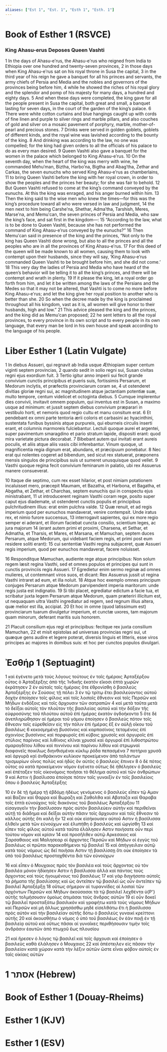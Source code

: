 ```yaml
---
aliases: ["Est 1", "Est. 1", "Esth 1", "Esth. 1"]
---
```



# Book of Esther 1 (RSVCE)

### King Ahasu-erus Deposes Queen Vashti
1 In the days of Ahasu-eʹrus, the Ahasu-eʹrus who reigned from India to Ethiopia over one hundred and twenty-seven provinces,
2 in those days when King Ahasu-eʹrus sat on his royal throne in Susa the capital,
3 in the third year of his reign he gave a banquet for all his princes and servants, the army chiefs of Persia and Media and the nobles and governors of the provinces being before him,
4 while he showed the riches of his royal glory and the splendor and pomp of his majesty for many days, a hundred and eighty days.
5 And when these days were completed, the king gave for all the people present in Susa the capital, both great and small, a banquet lasting for seven days, in the court of the garden of the king’s palace.
6 There were white cotton curtains and blue hangings caught up with cords of fine linen and purple to silver rings and marble pillars, and also couches of gold and silver on a mosaic pavement of porphyry, marble, mother-of-pearl and precious stones.
7 Drinks were served in golden goblets, goblets of different kinds, and the royal wine was lavished according to the bounty of the king.
8 And drinking was according to the law, no one was compelled; for the king had given orders to all the officials of his palace to do as every man desired.
9 Queen Vashti also gave a banquet for the women in the palace which belonged to King Ahasu-eʹrus.
10 On the seventh day, when the heart of the king was merry with wine, he commanded Mehuʹman, Biztha, Harboʹna, Bigtha and Abagʹtha, Zethar and Carkas, the seven eunuchs who served King Ahasu-eʹrus as chamberlains,
11 to bring Queen Vashti before the king with her royal crown, in order to show the peoples and the princes her beauty; for she was fair to behold.
12 But Queen Vashti refused to come at the king’s command conveyed by the eunuchs. At this the king was enraged, and his anger burned within him.
13 Then the king said to the wise men who knew the times—for this was the king’s procedure toward all who were versed in law and judgment,
14 the men next to him being Carsheʹna, Shethar, Admaʹtha, Tarshish, Meres, Marseʹna, and Memuʹcan, the seven princes of Persia and Media, who saw the king’s face, and sat first in the kingdom—:
15 “According to the law, what is to be done to Queen Vashti, because she has not performed the command of King Ahasu-eʹrus conveyed by the eunuchs?”
16 Then Memuʹcan said in presence of the king and the princes, “Not only to the king has Queen Vashti done wrong, but also to all the princes and all the peoples who are in all the provinces of King Ahasu-eʹrus.
17 For this deed of the queen will be made known to all women, causing them to look with contempt upon their husbands, since they will say, ‘King Ahasu-eʹrus commanded Queen Vashti to be brought before him, and she did not come.’
18 This very day the ladies of Persia and Media who have heard of the queen’s behavior will be telling it to all the king’s princes, and there will be contempt and wrath in plenty.
19 If it please the king, let a royal order go forth from him, and let it be written among the laws of the Persians and the Medes so that it may not be altered, that Vashti is to come no more before King Ahasu-eʹrus; and let the king give her royal position to another who is better than she.
20 So when the decree made by the king is proclaimed throughout all his kingdom, vast as it is, all women will give honor to their husbands, high and low.”
21 This advice pleased the king and the princes, and the king did as Memuʹcan proposed;
22 he sent letters to all the royal provinces, to every province in its own script and to every people in its own language, that every man be lord in his own house and speak according to the language of his people.


# Liber Esther 1 (Latin Vulgate)

1 In diebus Assueri, qui regnavit ab India usque Æthiopiam super centum viginti septem provincias,
2 quando sedit in solio regni sui, Susan civitas regni ejus exordium fuit.
3 Tertio igitur anno imperii sui fecit grande convivium cunctis principibus et pueris suis, fortissimis Persarum, et Medorum inclytis, et præfectis provinciarum coram se,
4 ut ostenderet divitias gloriæ regni sui, ac magnitudinem atque jactantiam potentiæ suæ, multo tempore, centum videlicet et octoginta diebus.
5 Cumque implerentur dies convivii, invitavit omnem populum, qui inventus est in Susan, a maximo usque ad minimum: et jussit septem diebus convivium præparari in vestibulo horti, et nemoris quod regio cultu et manu consitum erat.
6 Et pendebant ex omni parte tentoria ærii coloris et carbasini ac hyacinthini, sustentata funibus byssinis atque purpureis, qui eburneis circulis inserti erant, et columnis marmoreis fulciebantur. Lectuli quoque aurei et argentei, super pavimentum smaragdino et pario stratum lapide, dispositi erant: quod mira varietate pictura decorabat.
7 Bibebant autem qui invitati erant aureis poculis, et aliis atque aliis vasis cibi inferebantur. Vinum quoque, ut magnificentia regia dignum erat, abundans, et præcipuum ponebatur.
8 Nec erat qui nolentes cogeret ad bibendum, sed sicut rex statuerat, præponens mensis singulos de principibus suis ut sumeret unusquisque quod vellet.
9 Vasthi quoque regina fecit convivium feminarum in palatio, ubi rex Assuerus manere consueverat.

10 Itaque die septimo, cum rex esset hilarior, et post nimiam potationem incaluisset mero, præcepit Maumam, et Bazatha, et Harbona, et Bagatha, et Abgatha, et Zethar, et Charchas, septem eunuchis qui in conspectu ejus ministrabant,
11 ut introducerent reginam Vasthi coram rege, posito super caput ejus diademate, ut ostenderet cunctis populis et principibus pulchritudinem illius: erat enim pulchra valde.
12 Quæ renuit, et ad regis imperium quod per eunuchos mandaverat, venire contempsit. Unde iratus rex, et nimio furore succensus,
13 interrogavit sapientes, qui ex more regio semper ei aderant, et illorum faciebat cuncta consilio, scientium leges, ac jura majorum
14 (erant autem primi et proximi, Charsena, et Sethar, et Admatha, et Tharsis, et Mares, et Marsana, et Mamuchan, septem duces Persarum, atque Medorum, qui videbant faciem regis, et primi post eum residere soliti erant):
15 cui sententiæ Vasthi regina subjaceret, quæ Assueri regis imperium, quod per eunuchos mandaverat, facere noluisset.

16 Responditque Mamuchan, audiente rege atque principibus: Non solum regem læsit regina Vasthi, sed et omnes populos et principes qui sunt in cunctis provinciis regis Assueri.
17 Egredietur enim sermo reginæ ad omnes mulieres, ut contemnant viros suos, et dicant: Rex Assuerus jussit ut regina Vasthi intraret ad eum, et illa noluit.
18 Atque hoc exemplo omnes principum conjuges Persarum atque Medorum parvipendent imperia maritorum: unde regis justa est indignatio.
19 Si tibi placet, egrediatur edictum a facie tua, et scribatur juxta legem Persarum atque Medorum, quam præteriri illicitum est, ut nequaquam ultra Vasthi ingrediatur ad regem, sed regnum illius altera, quæ melior est illa, accipiat.
20 Et hoc in omne (quod latissimum est) provinciarum tuarum divulgetur imperium, et cunctæ uxores, tam majorum quam minorum, deferant maritis suis honorem.

21 Placuit consilium ejus regi et principibus: fecitque rex juxta consilium Mamuchan,
22 et misit epistolas ad universas provincias regni sui, ut quæque gens audire et legere poterat, diversis linguis et litteris, esse viros principes ac majores in domibus suis: et hoc per cunctos populos divulgari.


# Ἐσθήρ 1 (Septuagint)

1 καὶ ἐγένετο μετὰ τοὺς λόγους τούτους ἐν ταῖς ἡμέραις Ἀρταξέρξου οὗτος ὁ Ἀρταξέρξης ἀπὸ τῆς Ἰνδικῆς ἑκατὸν εἴκοσι ἑπτὰ χωρῶν ἐκράτησεν
2 ἐν αὐταῖς ταῖς ἡμέραις ὅτε ἐθρονίσθη ὁ βασιλεὺς Ἀρταξέρξης ἐν Σούσοις τῇ πόλει
3 ἐν τῷ τρίτῳ ἔτει βασιλεύοντος αὐτοῦ δοχὴν ἐποίησεν τοῖς φίλοις καὶ τοῖς λοιποῖς ἔθνεσιν καὶ τοῖς Περσῶν καὶ Μήδων ἐνδόξοις καὶ τοῖς ἄρχουσιν τῶν σατραπῶν
4 καὶ μετὰ ταῦτα μετὰ τὸ δεῖξαι αὐτοῖς τὸν πλοῦτον τῆς βασιλείας αὐτοῦ καὶ τὴν δόξαν τῆς εὐφροσύνης τοῦ πλούτου αὐτοῦ ἐπὶ ἡμέρας ἑκατὸν ὀγδοήκοντα
5 ὅτε δὲ ἀνεπληρώθησαν αἱ ἡμέραι τοῦ γάμου ἐποίησεν ὁ βασιλεὺς πότον τοῖς ἔθνεσιν τοῖς εὑρεθεῖσιν εἰς τὴν πόλιν ἐπὶ ἡμέρας ἓξ ἐν αὐλῇ οἴκου τοῦ βασιλέως
6 κεκοσμημένῃ βυσσίνοις καὶ καρπασίνοις τεταμένοις ἐπὶ σχοινίοις βυσσίνοις καὶ πορφυροῖς ἐπὶ κύβοις χρυσοῖς καὶ ἀργυροῖς ἐπὶ στύλοις παρίνοις καὶ λιθίνοις κλῖναι χρυσαῖ καὶ ἀργυραῖ ἐπὶ λιθοστρώτου σμαραγδίτου λίθου καὶ πιννίνου καὶ παρίνου λίθου καὶ στρωμναὶ διαφανεῖς ποικίλως διηνθισμέναι κύκλῳ ῥόδα πεπασμένα
7 ποτήρια χρυσᾶ καὶ ἀργυρᾶ καὶ ἀνθράκινον κυλίκιον προκείμενον ἀπὸ ταλάντων τρισμυρίων οἶνος πολὺς καὶ ἡδύς ὃν αὐτὸς ὁ βασιλεὺς ἔπινεν
8 ὁ δὲ πότος οὗτος οὐ κατὰ προκείμενον νόμον ἐγένετο οὕτως δὲ ἠθέλησεν ὁ βασιλεὺς καὶ ἐπέταξεν τοῖς οἰκονόμοις ποιῆσαι τὸ θέλημα αὐτοῦ καὶ τῶν ἀνθρώπων
9 καὶ Αστιν ἡ βασίλισσα ἐποίησε πότον ταῖς γυναιξὶν ἐν τοῖς βασιλείοις ὅπου ὁ βασιλεὺς Ἀρταξέρξης

10 ἐν δὲ τῇ ἡμέρᾳ τῇ ἑβδόμῃ ἡδέως γενόμενος ὁ βασιλεὺς εἶπεν τῷ Αμαν καὶ Βαζαν καὶ Θαρρα καὶ Βωραζη καὶ Ζαθολθα καὶ Αβαταζα καὶ Θαραβα τοῖς ἑπτὰ εὐνούχοις τοῖς διακόνοις τοῦ βασιλέως Ἀρταξέρξου
11 εἰσαγαγεῖν τὴν βασίλισσαν πρὸς αὐτὸν βασιλεύειν αὐτὴν καὶ περιθεῖναι αὐτῇ τὸ διάδημα καὶ δεῖξαι αὐτὴν πᾶσιν τοῖς ἄρχουσιν καὶ τοῖς ἔθνεσιν τὸ κάλλος αὐτῆς ὅτι καλὴ ἦν
12 καὶ οὐκ εἰσήκουσεν αὐτοῦ Αστιν ἡ βασίλισσα ἐλθεῖν μετὰ τῶν εὐνούχων καὶ ἐλυπήθη ὁ βασιλεὺς καὶ ὠργίσθη
13 καὶ εἶπεν τοῖς φίλοις αὐτοῦ κατὰ ταῦτα ἐλάλησεν Αστιν ποιήσατε οὖν περὶ τούτου νόμον καὶ κρίσιν
14 καὶ προσῆλθεν αὐτῷ Αρκεσαιος καὶ Σαρσαθαιος καὶ Μαλησεαρ οἱ ἄρχοντες Περσῶν καὶ Μήδων οἱ ἐγγὺς τοῦ βασιλέως οἱ πρῶτοι παρακαθήμενοι τῷ βασιλεῖ
15 καὶ ἀπήγγειλαν αὐτῷ κατὰ τοὺς νόμους ὡς δεῖ ποιῆσαι Αστιν τῇ βασιλίσσῃ ὅτι οὐκ ἐποίησεν τὰ ὑπὸ τοῦ βασιλέως προσταχθέντα διὰ τῶν εὐνούχων

16 καὶ εἶπεν ὁ Μουχαιος πρὸς τὸν βασιλέα καὶ τοὺς ἄρχοντας οὐ τὸν βασιλέα μόνον ἠδίκησεν Αστιν ἡ βασίλισσα ἀλλὰ καὶ πάντας τοὺς ἄρχοντας καὶ τοὺς ἡγουμένους τοῦ βασιλέως
17 καὶ γὰρ διηγήσατο αὐτοῖς τὰ ῥήματα τῆς βασιλίσσης καὶ ὡς ἀντεῖπεν τῷ βασιλεῖ ὡς οὖν ἀντεῖπεν τῷ βασιλεῖ Ἀρταξέρξῃ
18 οὕτως σήμερον αἱ τυραννίδες αἱ λοιπαὶ τῶν ἀρχόντων Περσῶν καὶ Μήδων ἀκούσασαι τὰ τῷ βασιλεῖ λεχθέντα ὑ{P'} αὐτῆς τολμήσουσιν ὁμοίως ἀτιμάσαι τοὺς ἄνδρας αὐτῶν
19 εἰ οὖν δοκεῖ τῷ βασιλεῖ προσταξάτω βασιλικόν καὶ γραφήτω κατὰ τοὺς νόμους Μήδων καὶ Περσῶν καὶ μὴ ἄλλως χρησάσθω μηδὲ εἰσελθάτω ἔτι ἡ βασίλισσα πρὸς αὐτόν καὶ τὴν βασιλείαν αὐτῆς δότω ὁ βασιλεὺς γυναικὶ κρείττονι αὐτῆς
20 καὶ ἀκουσθήτω ὁ νόμος ὁ ὑπὸ τοῦ βασιλέως ὃν ἐὰν ποιῇ ἐν τῇ βασιλείᾳ αὐτοῦ καὶ οὕτως πᾶσαι αἱ γυναῖκες περιθήσουσιν τιμὴν τοῖς ἀνδράσιν ἑαυτῶν ἀπὸ πτωχοῦ ἕως πλουσίου

21 καὶ ἤρεσεν ὁ λόγος τῷ βασιλεῖ καὶ τοῖς ἄρχουσι καὶ ἐποίησεν ὁ βασιλεὺς καθὰ ἐλάλησεν ὁ Μουχαιος
22 καὶ ἀπέστειλεν εἰς πᾶσαν τὴν βασιλείαν κατὰ χώραν κατὰ τὴν λέξιν αὐτῶν ὥστε εἶναι φόβον αὐτοῖς ἐν ταῖς οἰκίαις αὐτῶν


# 1 אסתר (Hebrew)


# Book of Esther 1 (Douay-Rheims)


# Esther 1 (KJV)


# Esther 1 (ESV)

